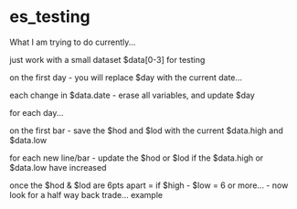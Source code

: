 # es_testing
What I am trying to do currently...

just work with a small dataset $data[0-3] for testing

on the first day - you will replace $day with the current date...

each change in $data.date - erase all variables, and update $day

for each day...

on the first bar - save the $hod and $lod with the current $data.high and $data.low

for each new line/bar - update the $hod or $lod if the $data.high or $data.low have increased

once the $hod & $lod are 6pts apart = if $high - $low = 6 or more... - now look for a half way back trade... example


